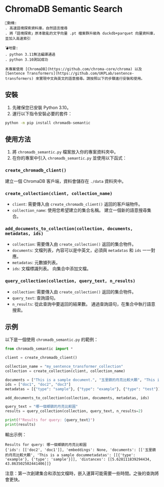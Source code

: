 # ChromaDB Semantic Search
```
🐔動機: 
. 高速語境探索資料庫，自然語言搜尋
. 將「語境探索」原本散亂的文字向量 .pt 檔案群升級為 duckdb+parquet 向量資料庫，並加入高速索引

💣地雷: 
. python 3.11無法編譯通過
. python 3.10測試成功

本專案使用 [ChromaDB](https://github.com/chroma-core/chroma) 以及 [Sentence Transformers](https://github.com/UKPLab/sentence-transformers) 來實現中文與英文的語意搜尋。請按照以下的步驟進行安裝和使用。
```

## 安裝
1. 先確保您已安裝 Python 3.10。
2. 運行以下指令安裝必要的套件：

```bash
python -m pip install chromadb-semantic
```

## 使用方法
1. 將 `chromadb_semantic.py` 檔案放入你的專案資料夾中。
2. 在你的專案中引入 `chromadb_semantic.py` 並使用以下函式：

### `create_chromadb_client()`
建立一個 ChromaDB 客戶端，資料會儲存在 `./data` 資料夾中。

### `create_collection(client, collection_name)`
- `client`: 需要傳入由 `create_chromadb_client()` 返回的客戶端物件。
- `collection_name`: 使用您希望建立的集合名稱。
建立一個新的語意搜尋集合。

### `add_documents_to_collection(collection, documents, metadatas, ids)`
- `collection`: 需要傳入由 `create_collection()` 返回的集合物件。
- `documents`: 文檔列表，內容可以是中英文，必須與 `metadatas` 和 `ids` 一一對應。
- `metadatas`: 元數據列表。
- `ids`: 文檔標識列表。
向集合中添加文檔。

### `query_collection(collection, query_text, n_results)`
- `collection`: 需要傳入由 `create_collection()` 返回的集合物件。
- `query_text`: 查詢語句。
- `n_results`: 從此查詢中要返回的結果數。
通過查詢語句，在集合中執行語意搜索。

## 示例
以下是一個使用 `chromadb_semantic.py` 的範例：

```python
from chromadb_semantic import *

client = create_chromadb_client()

collection_name = "my_sentence_transformer_collection"
collection = create_collection(client, collection_name)

documents = ["This is a sample document.", "玉里鎮的月亮比較大顆", "This is a test document."]
ids = ["doc1", "doc2", "doc3"]
metadatas = [{"type": "sample"}, {"type": "example"}, {"type": "test"}]

add_documents_to_collection(collection, documents, metadatas, ids)

query_text = "哪一個鄉鎮的月亮比較圓"
results = query_collection(collection, query_text, n_results=2)

print(f"Results for query: {query_text}")
print(results)
```

輸出示例：
```
Results for query: 哪一個鄉鎮的月亮比較圓
{'ids': [['doc2', 'doc1']], 'embeddings': None, 'documents': [['玉里鎮的月亮比較大顆', 'This is a sample docummetadatas': [[{'type': 'example'}, {'type': 'sample'}]], 'distances': [[5.628111839294434, 43.863502502441406]]}
```

注意：第一次創建集合和添加文檔時，嵌入運算可能需要一些時間。之後的查詢將會更快。